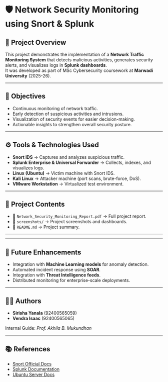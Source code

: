 # 🛡️ Network Security Monitoring using Snort & Splunk

## 📌 Project Overview
This project demonstrates the implementation of a **Network Traffic Monitoring System** that detects malicious activities, generates security alerts, and visualizes logs in **Splunk dashboards**.  
It was developed as part of MSc Cybersecurity coursework at **Marwadi University** (2025-26).

---

## 🎯 Objectives
- Continuous monitoring of network traffic.  
- Early detection of suspicious activities and intrusions.  
- Visualization of security events for easier decision-making.  
- Actionable insights to strengthen overall security posture.  

---

## ⚙️ Tools & Technologies Used
- **Snort IDS** → Captures and analyzes suspicious traffic.  
- **Splunk Enterprise & Universal Forwarder** → Collects, indexes, and visualizes logs.  
- **Linux (Ubuntu)** → Victim machine with Snort IDS.  
- **Kali Linux** → Attacker machine (port scans, brute-force, DoS).  
- **VMware Workstation** → Virtualized test environment.  

---

## 📂 Project Contents
- 📄 `Network_Security_Monitoring_Report.pdf` → Full project report.  
- 📸 `screenshots/` → Project screenshots and dashboards.  
- 📝 `README.md` → Project summary.  

---



---

## 🚀 Future Enhancements
- Integration with **Machine Learning models** for anomaly detection.  
- Automated incident response using **SOAR**.  
- Integration with **Threat Intelligence feeds**.  
- Distributed monitoring for enterprise-scale deployments.  

---

## 👩‍💻 Authors
- **Sirisha Yanala** (92400565059)  
- **Vendra Isaac** (92400565065)  

Internal Guide: *Prof. Akhila B. Mukundhan*  

---

## 📚 References
- [Snort Official Docs](https://www.snort.org/)  
- [Splunk Documentation](https://docs.splunk.com/)  
- [Ubuntu Server Docs](https://ubuntu.com/server/docs)
